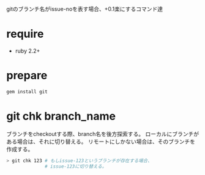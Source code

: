 gitのブランチ名がissue-noを表す場合、+0.1楽にするコマンド達

# require

- ruby 2.2+

# prepare

```sh
gem install git
```

# git chk branch_name

ブランチをcheckoutする際、branch名を後方探索する。
ローカルにブランチがある場合は、それに切り替える。
リモートにしかない場合は、そのブランチを作成する。

```sh
> git chk 123 # もしissue-123というブランチが存在する場合、
              # issue-123に切り替える。
```
